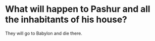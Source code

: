# What will happen to Pashur and all the inhabitants of his house?

They will go to Babylon and die there.
